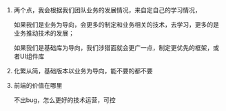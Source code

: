 1. 两个点，我会根据我们团队业务的发展情况，来自定自己的学习情况，

   如果我们是业务为导向，会更多的制定和业务相关的技术，去学习，更多的是业务推动技术的发展；

   如果我们是基础库为导向，我们涉猎面就会更广一点，制定更优先的框架，或者UI组件库
   
   

2. 化繁从简，基础版本以业务为导向，能不要的都不要

   

3. 前端的价值在哪里

   不出bug，怎么更好的技术运营，可控

